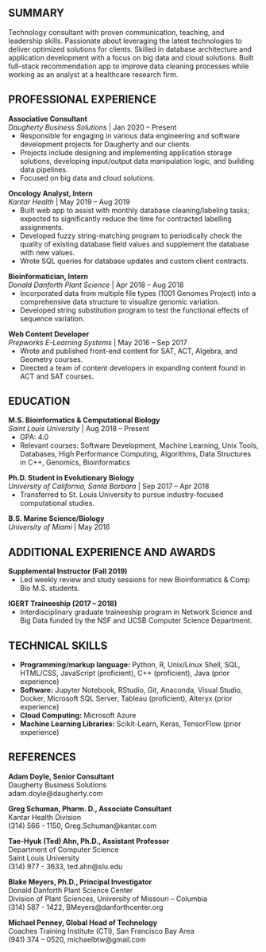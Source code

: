 <html>
  
<p><h2>SUMMARY</h2></p>

<p>Technology consultant with proven communication, teaching, and leadership skills. Passionate about leveraging the latest technologies to deliver optimized solutions for clients. Skilled in database architecture and application development with a focus on big data and cloud solutions. Built full-stack recommendation app to improve data cleaning processes while working as an analyst at a healthcare research firm. 
</p>

<p><h2>PROFESSIONAL EXPERIENCE</h2></p>

<p style ="margin-bottom:0;"><b>Associative Consultant</b><br>
  <em>Daugherty Business Solutions</em> | Jan 2020 – Present</p>
<ul style="list-style-type:disc;margin-top:0;">
  <li>Responsible for engaging in various data engineering and software development projects for Daugherty and our clients.</li>
  <li>Projects include designing and implementing application storage solutions, developing input/output data manipulation logic, and building data pipelines. </li> 
  <li>Focused on big data and cloud solutions.</li></ul>	

<p style ="margin-bottom:0;"><b>Oncology Analyst, Intern</b><br>
  <em>Kantar Health</em> | May 2019 – Aug 2019</p>
<ul style="list-style-type:disc;margin-top:0;">
  <li>Built web app to assist with monthly database cleaning/labeling tasks; expected to significantly reduce the time for contracted labelling assignments. </li>
  <li>Developed fuzzy string-matching program to periodically check the quality of existing database field values and supplement the database with new values. </li> 
  <li>Wrote SQL queries for database updates and custom client contracts.</li></ul>	

<p style ="margin-bottom:0;"><b>Bioinformatician, Intern</b><br>
  <em>Donald Danforth Plant Science</em> | Apr 2018 – Aug 2018</p>
<ul style="list-style-type:disc;margin-top:0;">
  <li>Incorporated data from multiple file types (1001 Genomes Project) into a comprehensive data structure to visualize genomic variation.</li>
  <li>Developed string substitution program to test the functional effects of sequence variation.</li>
  </ul>	

<p style ="margin-bottom:0;"><b>Web Content Developer</b><br>
  <em>Prepworks E-Learning Systems</em> | May 2016 – Sep 2017</p>
<ul style="list-style-type:disc;margin-top:0;">
  <li>Wrote and published front-end content for SAT, ACT, Algebra, and Geometry courses.</li>
  <li>Directed a team of content developers in expanding content found in ACT and SAT courses.</li>
  </ul>	

<p><h2>EDUCATION</h2></p>

<p style="margin-bottom:0;"><b>M.S. Bioinformatics & Computational Biology</b><br>
  <em>Saint Louis University</em> | Aug 2018 – Present</p>
  <ul style="list-style-type:disc;margin-top:0;">
  <li> GPA: 4.0 </li>
  <li> Relevant courses: Software Development, Machine Learning, Unix Tools, Databases, High Performance Computing, Algorithms, Data Structures in C++, Genomics, Bioinformatics</li></ul>

<p style="margin-bottom:0;"><b>Ph.D. Student in Evolutionary Biology</b><br>
  <em>University of California, Santa Barbara</em> | Sep 2017 – Apr 2018 </p> 
  <ul style="list-style-type:disc;margin-top:0;">
  <li> Transferred to St. Louis University to pursue industry-focused computational studies.</li></ul>

<p style="margin-bottom:0;"><b>B.S. Marine Science/Biology</b><br>
  <em>University of Miami</em> | May 2016</p> 

<p><h2>ADDITIONAL EXPERIENCE AND AWARDS</h2></p>

<p style ="margin-bottom:0;"><b>Supplemental Instructor (Fall 2019)</b></p>
<ul style="list-style-type:disc;margin-top:0;">
  <li>Led weekly review and study sessions for new Bioinformatics & Comp Bio M.S. students.</li></ul>
  
<p style ="margin-bottom:0;"><b>IGERT Traineeship	(2017 – 2018)</b></p>
<ul style="list-style-type:disc;margin-top:0;">
  <li>Interdisciplinary graduate traineeship program in Network Science and Big Data funded by the NSF and UCSB Computer Science Department.</li></ul>

<p><h2>TECHNICAL SKILLS</h2></p>

<ul style="list-style-type:disc;">
  <li><b>Programming/markup language:</b> Python, R, Unix/Linux Shell, SQL, HTML/CSS, JavaScript (proficient), C++ (proficient), Java (prior experience)</li>
  <li><b>Software:</b> Jupyter Notebook, RStudio, Git, Anaconda, Visual Studio, Docker, Microsoft SQL Server, Tableau (proficient), Alteryx (prior experience)</li>
  <li><b>Cloud Computing:</b> Microsoft Azure</li>
  <li><b>Machine Learning Libraries:</b> Scikit-Learn, Keras, TensorFlow (prior experience)</li></ul>

<p><h2>REFERENCES</h2></p>

<p><b>Adam Doyle, Senior Consultant</b><br>
  Daugherty Business Solutions<br>
  adam.doyle@daugherty.com</p>

<p><b>Greg Schuman, Pharm. D., Associate Consultant</b><br>
  Kantar Health Division<br>
  (314) 566 - 1150, Greg.Schuman@kantar.com</p>

<p><b>Tae-Hyuk (Ted) Ahn, Ph.D., Assistant Professor</b><br>
  Department of Computer Science<br>
  Saint Louis University<br>
  (314) 977 - 3633, ted.ahn@slu.edu</p>

<p><b>Blake Meyers, Ph.D., Principal Investigator</b><br>
Donald Danforth Plant Science Center<br>
Division of Plant Sciences, University of Missouri – Columbia<br>
(314) 587 - 1422, BMeyers@danforthcenter.org</p>

<p><b>Michael Penney, Global Head of Technology</b><br>
Coaches Training Institute (CTI), San Francisco Bay Area<br>
(941) 374 – 0520, michaelbtw@gmail.com </p>

</html>


